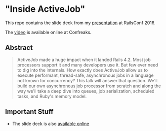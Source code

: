 # "Inside ActiveJob"

This repo contains the slide deck from my [presentation](http://railsconf.com/program#prop_2002) at RailsConf 2016.

The [video](http://confreaks.tv/videos/railsconf2016-inside-activejob) is available online at Confreaks.

## Abstract

> ActiveJob made a huge impact when it landed Rails 4.2. Most job processors support it and many developers use it. But few ever need to dig into the internals. How exactly does ActiveJob allow us to execute performant, thread-safe, asynchronous jobs in a language not known for concurrency? This talk will answer that question. We'll build our own asynchronous job processor from scratch and along the way we'll take a deep dive into queues, job serialization, scheduled tasks, and Ruby's memory model.

## Important Stuff

* The slide deck is also [available online](http://www.slideshare.net/JerryDAntonio/inside-activejob-railsconf-2016)
